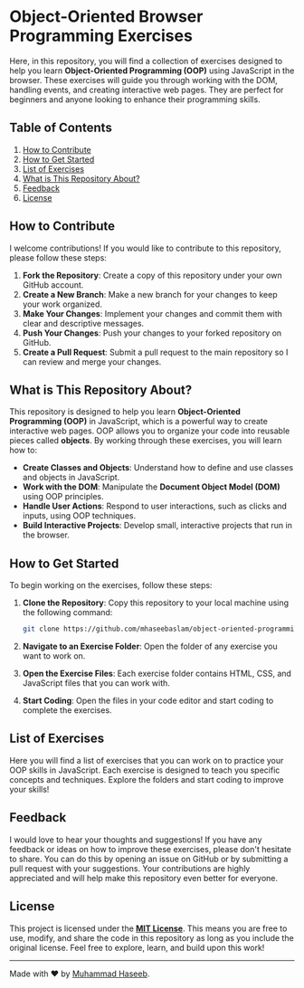 # Object-Oriented Browser Programming Exercises

Here, in this repository, you will find a collection of exercises designed to help you learn **Object-Oriented Programming (OOP)** using JavaScript in the browser. These exercises will guide you through working with the DOM, handling events, and creating interactive web pages. They are perfect for beginners and anyone looking to enhance their programming skills.

## Table of Contents

1. [How to Contribute](#how-to-contribute)
2. [How to Get Started](#how-to-get-started)
3. [List of Exercises](#list-of-exercises)
4. [What is This Repository About?](#what-is-this-repository-about)
5. [Feedback](#feedback)
6. [License](#license)

## How to Contribute

I welcome contributions! If you would like to contribute to this repository, please follow these steps:

1. **Fork the Repository**: Create a copy of this repository under your own GitHub account.
2. **Create a New Branch**: Make a new branch for your changes to keep your work organized.
3. **Make Your Changes**: Implement your changes and commit them with clear and descriptive messages.
4. **Push Your Changes**: Push your changes to your forked repository on GitHub.
5. **Create a Pull Request**: Submit a pull request to the main repository so I can review and merge your changes.

## What is This Repository About?

This repository is designed to help you learn **Object-Oriented Programming (OOP)** in JavaScript, which is a powerful way to create interactive web pages. OOP allows you to organize your code into reusable pieces called **objects**. By working through these exercises, you will learn how to:

- **Create Classes and Objects**: Understand how to define and use classes and objects in JavaScript.
- **Work with the DOM**: Manipulate the **Document Object Model (DOM)** using OOP principles.
- **Handle User Actions**: Respond to user interactions, such as clicks and inputs, using OOP techniques.
- **Build Interactive Projects**: Develop small, interactive projects that run in the browser.

## How to Get Started

To begin working on the exercises, follow these steps:

1. **Clone the Repository**: Copy this repository to your local machine using the following command:

    ```bash
    git clone https://github.com/mhaseebaslam/object-oriented-programming-exercises.git
    ```

2. **Navigate to an Exercise Folder**: Open the folder of any exercise you want to work on.

3. **Open the Exercise Files**: Each exercise folder contains HTML, CSS, and JavaScript files that you can work with.

4. **Start Coding**: Open the files in your code editor and start coding to complete the exercises.

## List of Exercises

Here you will find a list of exercises that you can work on to practice your OOP skills in JavaScript. Each exercise is designed to teach you specific concepts and techniques. Explore the folders and start coding to improve your skills!

## Feedback

I would love to hear your thoughts and suggestions! If you have any feedback or ideas on how to improve these exercises, please don't hesitate to share. You can do this by opening an issue on GitHub or by submitting a pull request with your suggestions. Your contributions are highly appreciated and will help make this repository even better for everyone.

## License

This project is licensed under the **[MIT License](LICENSE)**. This means you are free to use, modify, and share the code in this repository as long as you include the original license. Feel free to explore, learn, and build upon this work!

---

Made with ❤️ by [Muhammad Haseeb](https://github.com/mhaseebaslam).
